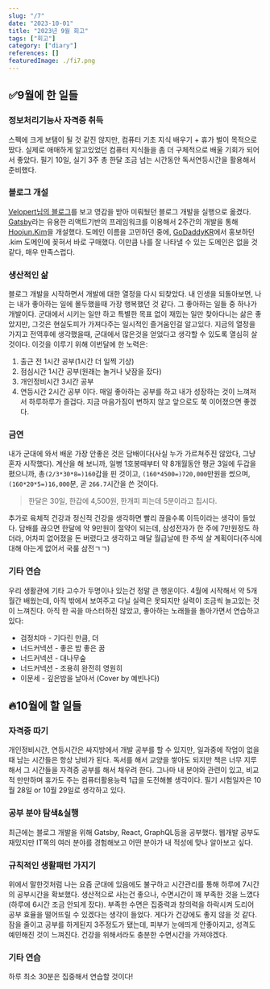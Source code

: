 ```yaml
---
slug: "/7"
date: "2023-10-01"
title: "2023년 9월 회고"
tags: ["회고"]
category: ["diary"]
references: []
featuredImage: ./fi7.png
---
```

## ✅9월에 한 일들

### 정보처리기능사 자격증 취득
스펙에 크게 보탬이 될 것 같진 않지만, 컴퓨터 기초 지식 배우기 + 휴가 벌이 목적으로 땄다. 실제로 애매하게 알고있었던 컴퓨터 지식들을 좀 더 구체적으로 배울 기회가 되어서 좋았다. 필기 10일, 실기 3주 총 한달 조금 넘는 시간동안 독서연등시간을 활용해서 준비했다.
<!-- ![정처기](./1.jpg) -->

### 블로그 개설
[Velopert님의 블로그](https://velopert.com/)를 보고 영감을 받아 미뤄뒀던 블로그 개발을 실행으로 옮겼다. [Gatsby](https://www.gatsbyjs.com/)라는 유용한 리액트기반의 프레임워크를 이용해서 2주간의 개발을 통해 [Hoojun.Kim](https://hoojun.kim/)을 개설했다. 도메인 이름을 고민하던 중에, [GoDaddyKR](https://kr.godaddy.com/)에서 홍보하던 .kim 도메인에 꽂혀서 바로 구매했다. 이만큼 나를 잘 나타낼 수 있는 도메인은 없을 것 같다, 매우 만족스럽다.

### 생산적인 삶
블로그 개발을 시작하면서 개발에 대한 열정을 다시 되찾았다. 내 인생을 되돌아보면, 나는 내가 좋아하는 일에 몰두했을때 가장 행복했던 것 같다. 그 좋아하는 일들 중 하나가 개발이다. 군대에서 시키는 일만 하고 특별한 목표 없이 재밌는 일만 찾아다니는 삶은 좋았지만, 그것은 현실도피가 가져다주는 일시적인 즐거움인걸 알고있다. 지금의 열정을 가지고 전역후에 생각했을때, 군대에서 많은것을 얻었다고 생각할 수 있도록 열심히 살 것이다. 이것을 이루기 위해 이번달에 한 노력은:
1. 출근 전 1시간 공부(1시간 더 일찍 기상)
2. 점심시간 1시간 공부(원래는 놀거나 낮잠을 잤다)
3. 개인정비시간 3시간 공부
4. 연등시간 2시간 공부
이다. 매일 좋아하는 공부를 하고 내가 성장하는 것이 느껴져서 하루하루가 즐겁다. 지금 마음가짐이 변하지 않고 앞으로도 쭉 이어졌으면 좋겠다.

### 금연
내가 군대에 와서 배운 가장 안좋은 것은 담배이다(사실 누가 가르쳐주진 않았다, 그냥 혼자 시작했다). 계산을 해 보니까, 일병 1호봉때부터 약 8개월동안 평균 3일에 두갑을 폈으니까, 총`(2/3*30*8=)160`갑을 핀 것이고, `(160*4500=)720,000`만원을 썼으며, `(160*20*5=)16,000`분,  곧 `266.7`시간을 쓴 것이다.

>한달은 30일, 한갑에 4,500원, 한개피 피는데 5분이라고 칩시다.

추가로 육체적 건강과 정신적 건강을 생각하면 빨리 끊을수록 이득이라는 생각이 들었다. 담배를 끊으면 한달에 약 9만원이 절약이 되는데, 삼성전자가 한 주에 7만원정도 하더라, 어차피 없어졌을 돈 버렸다고 생각하고 매달 월급날에 한 주씩 살 계획이다(주식에 대해 아는게 없어서 국룰 삼전ㄱㄱ)

### 기타 연습
우리 생활관에 기타 고수가 두명이나 있는건 정말 큰 행운이다. 4월에 시작해서 약 5개월간 배웠는데, 아직 밖에서 보여주고 다닐 실력은 못되지만 실력이 조금씩 늘고있는 것이 느껴진다. 아직 한 곡을 마스터하진 않았고, 좋아하는 노래들을 돌아가면서 연습하고 있다:
- 검정치마 - 기다린 만큼, 더
- 너드커넥션 - 좋은 밤 좋은 꿈
- 너드커넥션 - 대나무숲
- 너드커넥션 - 조용히 완전히 영원히
- 이문세 - 깊은밤을 날아서 (Cover by 예빈나다)

## 🔥10월에 할 일들

### 자격증 따기
개인정비시간, 연등시간은 싸지방에서 개발 공부를 할 수 있지만, 일과중에 작업이 없을 때 남는 시간들은 항상 낭비가 된다. 독서를 해서 교양을 쌓아도 되지만 책은 너무 지루해서 그 시간들을 자격증 공부를 해서 채우려 한다. 그나마 내 분야와 관련이 있고, 비교적 만만하며 휴가도 주는 컴퓨터활용능력 1급을 도전해볼 생각이다. 필기 시험일자은 10월 28일 or 10월 29일로 생각하고 있다.

### 공부 분야 탐색&실행
최근에는 블로그 개발을 위해 Gatsby, React, GraphQL등을 공부했다. 웹개발 공부도 재밌지만 IT쪽의 여러 분야를 경험해보고 어떤 분야가 내 적성에 맞나 알아보고 싶다.

### 규칙적인 생활패턴 가지기
위에서 말한것처럼 나는 요즘 군대에 있음에도 불구하고 시간관리를 통해 하루에 7시간의 공부시간을 확보했다. 생산적으로 사는건 좋으나, 수면시간이 꽤 부족한 것을 느꼈다(하루에 6시간 조금 안되게 잤다). 부족한 수면은 집중력과 창의력을 하락시켜 도리어 공부 효율을 떨어뜨릴 수 있겠다는 생각이 들었다. 게다가 건강에도 좋지 않을 것 같다. 잠을 줄이고 공부를 하게된지 3주정도가 됐는데, 피부가 눈에띄게 안좋아지고, 성격도 예민해진 것이 느껴진다. 건강을 위해서라도 충분한 수면시간을 가져야겠다.

### 기타 연습
하루 최소 30분은 집중해서 연습할 것이다!